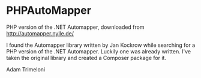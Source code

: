 PHPAutoMapper
=============

PHP version of the .NET Automapper, downloaded from http://automapper.nylle.de/

I found the Automapper library written by Jan Kockrow while searching for a PHP version of the .NET Automapper. Luckily one was already written.  I've taken the original library and created a Composer package for it.

Adam Trimeloni
